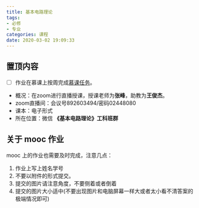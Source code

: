 ```yaml
---
title: 基本电路理论
tags: 
- 必修
- 专业
categories: 课程
date: 2020-03-02 19:09:33
---
```


## 置顶内容

- [ ] 作业在慕课上按周完成[慕课任务](https://www.cnmooc.org/portal/course/72/14823.mooc)。
- 概况：在zoom进行直播授课，授课老师为**张峰**，助教为**王俊杰**。
- zoom直播间：会议号892603494/密码02448080
- 课本：电子形式
- 所在位置：微信 **《基本电路理论》工科班群**

<!--more-->

## 关于 mooc 作业

mooc 上的作业也需要及时完成，注意几点：

1. 作业上写上姓名学号
2. 不要以附件的形式提交。
3. 提交的图片请注意角度，不要侧着或者倒着
4. 提交的图片大小适中(不要出现图片和电脑屏幕一样大或者太小看不清答案的极端情况即可)
